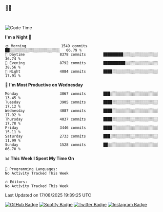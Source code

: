 ### 🤙🍺

<!-- <a href="https://github-readme-stats.vercel.app/api?username=hzak2xx&count_private=true&show_icons=true&theme=dracula">
  <img align="center" src="https://github-readme-stats.vercel.app/api?username=hzak2xx&count_private=true&show_icons=true&theme=dracula" />
</a>
</br> -->
</br>

<!--START_SECTION:waka-->
![Code Time](http://img.shields.io/badge/Code%20Time-4%2C209%20hrs%2040%20mins-blue)

**I'm a Night 🦉** 

```text
🌞 Morning                1549 commits        ██░░░░░░░░░░░░░░░░░░░░░░░   06.79 % 
🌆 Daytime                8378 commits        █████████░░░░░░░░░░░░░░░░   36.74 % 
🌃 Evening                8792 commits        ██████████░░░░░░░░░░░░░░░   38.56 % 
🌙 Night                  4084 commits        ████░░░░░░░░░░░░░░░░░░░░░   17.91 % 
```
📅 **I'm Most Productive on Wednesday** 

```text
Monday                   3067 commits        ███░░░░░░░░░░░░░░░░░░░░░░   13.45 % 
Tuesday                  3905 commits        ████░░░░░░░░░░░░░░░░░░░░░   17.12 % 
Wednesday                4087 commits        ████░░░░░░░░░░░░░░░░░░░░░   17.92 % 
Thursday                 4037 commits        ████░░░░░░░░░░░░░░░░░░░░░   17.70 % 
Friday                   3446 commits        ████░░░░░░░░░░░░░░░░░░░░░   15.11 % 
Saturday                 2733 commits        ███░░░░░░░░░░░░░░░░░░░░░░   11.99 % 
Sunday                   1528 commits        ██░░░░░░░░░░░░░░░░░░░░░░░   06.70 % 
```


📊 **This Week I Spent My Time On** 

```text
💬 Programming Languages: 
No Activity Tracked This Week

🔥 Editors: 
No Activity Tracked This Week
```


 Last Updated on 17/08/2025 19:39:25 UTC
<!--END_SECTION:waka-->

[![GitHub Badge](https://img.shields.io/badge/GitHub-100000?style=for-the-badge&logo=github&logoColor=white)](https://github.com/hzak2xx)
[![Spotify Badge](https://img.shields.io/badge/Spotify-1ED760?&style=for-the-badge&logo=spotify&logoColor=white)](https://open.spotify.com/user/uf90s6sbbh75a1mt44clkhkvf)
[![Twitter Badge](https://img.shields.io/badge/Twitter-1DA1F2?style=for-the-badge&logo=twitter&logoColor=white)](https://twitter.com/hzak2xx)
[![Instagram Badge](https://img.shields.io/badge/Instagram-E4405F?style=for-the-badge&logo=instagram&logoColor=white)](https://www.instagram.com/hzak2xx/)
